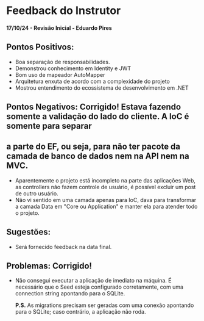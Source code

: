 # Feedback do Instrutor

#### 17/10/24 - Revisão Inicial - Eduardo Pires

## Pontos Positivos:

- Boa separação de responsabilidades.
- Demonstrou conhecimento em Identity e JWT
- Bom uso de mapeador AutoMapper
- Arquitetura enxuta de acordo com a complexidade do projeto
- Mostrou entendimento do ecossistema de desenvolvimento em .NET

## Pontos Negativos: Corrigido! Estava fazendo somente a validação do lado do cliente. A IoC é somente para separar
## a parte do EF, ou seja, para não ter pacote da camada de banco de dados nem na API nem na MVC.

- Aparentemente o projeto está incompleto na parte das aplicações Web, as controllers não fazem controle de usuário, é possível excluir um post de outro usuário.
- Não vi sentido em uma camada apenas para IoC, dava para transformar a camada Data em "Core ou Application" e manter ela para atender todo o projeto.

## Sugestões:

- Será fornecido feedback na data final.

## Problemas: Corrigido!

- Não consegui executar a aplicação de imediato na máquina. É necessário que o Seed esteja configurado corretamente, com uma connection string apontando para o SQLite.

  **P.S.** As migrations precisam ser geradas com uma conexão apontando para o SQLite; caso contrário, a aplicação não roda.
